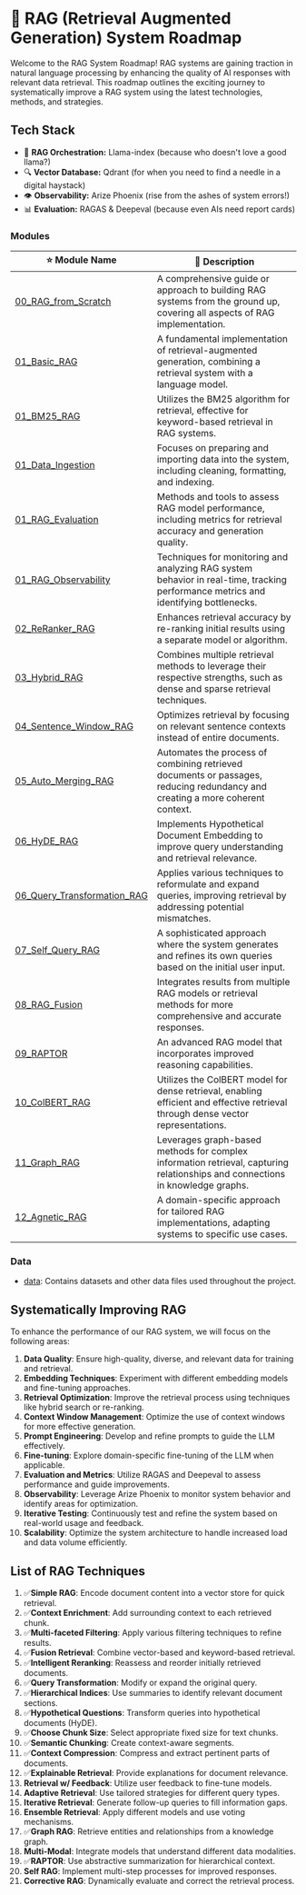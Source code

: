 # 🚀 RAG (Retrieval Augmented Generation) System Roadmap

Welcome to the RAG System Roadmap! RAG systems are gaining traction in natural language processing by enhancing the quality of AI responses with relevant data retrieval. This roadmap outlines the exciting journey to systematically improve a RAG system using the latest technologies, methods, and strategies.

## Tech Stack

- 🦙 **RAG Orchestration:** Llama-index (because who doesn't love a good llama?)
- 🔍 **Vector Database:** Qdrant (for when you need to find a needle in a digital haystack)
- 👁️ **Observability:** Arize Phoenix (rise from the ashes of system errors!)
- 📊 **Evaluation:** RAGAS & Deepeval (because even AIs need report cards)


### Modules

| ⭐ Module Name | 📝 Description |
|-------------|-------------|
| [00_RAG_from_Scratch](./00_RAG_from_Scratch) | A comprehensive guide or approach to building RAG systems from the ground up, covering all aspects of RAG implementation. |
| [01_Basic_RAG](./01_Basic_RAG) | A fundamental implementation of retrieval-augmented generation, combining a retrieval system with a language model. |
| [01_BM25_RAG](./01_BM25_RAG) | Utilizes the BM25 algorithm for retrieval, effective for keyword-based retrieval in RAG systems. |
| [01_Data_Ingestion](./01_Data_Ingestion) | Focuses on preparing and importing data into the system, including cleaning, formatting, and indexing. |
| [01_RAG_Evaluation](./01_RAG_Evaluation) | Methods and tools to assess RAG model performance, including metrics for retrieval accuracy and generation quality. |
| [01_RAG_Observability](./01_RAG_Observability) | Techniques for monitoring and analyzing RAG system behavior in real-time, tracking performance metrics and identifying bottlenecks. |
| [02_ReRanker_RAG](./02_ReRanker_RAG) | Enhances retrieval accuracy by re-ranking initial results using a separate model or algorithm. |
| [03_Hybrid_RAG](./03_Hybrid_RAG) | Combines multiple retrieval methods to leverage their respective strengths, such as dense and sparse retrieval techniques. |
| [04_Sentence_Window_RAG](./04_Sentence_Window_RAG) | Optimizes retrieval by focusing on relevant sentence contexts instead of entire documents. |
| [05_Auto_Merging_RAG](./05_Auto_Merging_RAG) | Automates the process of combining retrieved documents or passages, reducing redundancy and creating a more coherent context. |
| [06_HyDE_RAG](./06_HyDE_RAG) | Implements Hypothetical Document Embedding to improve query understanding and retrieval relevance. |
| [06_Query_Transformation_RAG](./06_Query_Transformation_RAG) | Applies various techniques to reformulate and expand queries, improving retrieval by addressing potential mismatches. |
| [07_Self_Query_RAG](./07_Self_Query_RAG) | A sophisticated approach where the system generates and refines its own queries based on the initial user input. |
| [08_RAG_Fusion](./08_RAG_Fusion) | Integrates results from multiple RAG models or retrieval methods for more comprehensive and accurate responses. |
| [09_RAPTOR](./09_RAPTOR) | An advanced RAG model that incorporates improved reasoning capabilities. |
| [10_ColBERT_RAG](./10_ColBERT_RAG) | Utilizes the ColBERT model for dense retrieval, enabling efficient and effective retrieval through dense vector representations. |
| [11_Graph_RAG](./11_Graph_RAG) | Leverages graph-based methods for complex information retrieval, capturing relationships and connections in knowledge graphs. |
| [12_Agnetic_RAG](./12_Agnetic_RAG) | A domain-specific approach for tailored RAG implementations, adapting systems to specific use cases. |
### Data

- [data](./data/): Contains datasets and other data files used throughout the project.

## Systematically Improving RAG

To enhance the performance of our RAG system, we will focus on the following areas:

1. **Data Quality**: Ensure high-quality, diverse, and relevant data for training and retrieval.
2. **Embedding Techniques**: Experiment with different embedding models and fine-tuning approaches.
3. **Retrieval Optimization**: Improve the retrieval process using techniques like hybrid search or re-ranking.
4. **Context Window Management**: Optimize the use of context windows for more effective generation.
5. **Prompt Engineering**: Develop and refine prompts to guide the LLM effectively.
6. **Fine-tuning**: Explore domain-specific fine-tuning of the LLM when applicable.
7. **Evaluation and Metrics**: Utilize RAGAS and Deepeval to assess performance and guide improvements.
8. **Observability**: Leverage Arize Phoenix to monitor system behavior and identify areas for optimization.
9. **Iterative Testing**: Continuously test and refine the system based on real-world usage and feedback.
10. **Scalability**: Optimize the system architecture to handle increased load and data volume efficiently.


## List of RAG Techniques

1. ✅**Simple RAG**: Encode document content into a vector store for quick retrieval.
2. ✅**Context Enrichment**: Add surrounding context to each retrieved chunk.
3. ✅**Multi-faceted Filtering**: Apply various filtering techniques to refine results.
4. ✅**Fusion Retrieval**: Combine vector-based and keyword-based retrieval.
5. ✅**Intelligent Reranking**: Reassess and reorder initially retrieved documents.
6. ✅**Query Transformation**: Modify or expand the original query.
7. ✅**Hierarchical Indices**: Use summaries to identify relevant document sections.
8. ✅**Hypothetical Questions**: Transform queries into hypothetical documents (HyDE).
9. ✅**Choose Chunk Size**: Select appropriate fixed size for text chunks.
10. ✅**Semantic Chunking**: Create context-aware segments.
11. ✅**Context Compression**: Compress and extract pertinent parts of documents.
12. ✅**Explainable Retrieval**: Provide explanations for document relevance.
13. **Retrieval w/ Feedback**: Utilize user feedback to fine-tune models.
14. **Adaptive Retrieval**: Use tailored strategies for different query types.
15. **Iterative Retrieval**: Generate follow-up queries to fill information gaps.
16. **Ensemble Retrieval**: Apply different models and use voting mechanisms.
17. ✅**Graph RAG**: Retrieve entities and relationships from a knowledge graph.
18. **Multi-Modal**: Integrate models that understand different data modalities.
19. ✅**RAPTOR**: Use abstractive summarization for hierarchical context.
20. **Self RAG**: Implement multi-step processes for improved responses.
21. **Corrective RAG**: Dynamically evaluate and correct the retrieval process.
